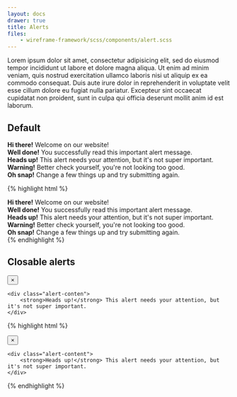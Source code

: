 ```yaml
---
layout: docs
drawer: true
title: Alerts
files:
    - wireframe-framework/scss/components/alert.scss
---
```


Lorem ipsum dolor sit amet, consectetur adipisicing elit, sed do eiusmod tempor incididunt ut labore et dolore magna aliqua. Ut enim ad minim veniam, quis nostrud exercitation ullamco laboris nisi ut aliquip ex ea commodo consequat. Duis aute irure dolor in reprehenderit in voluptate velit esse cillum dolore eu fugiat nulla pariatur. Excepteur sint occaecat cupidatat non proident, sunt in culpa qui officia deserunt mollit anim id est laborum.

## Default

<div class="alert">
    <strong>Hi there!</strong> Welcome on our website!
</div>

<div class="alert is-success">
    <strong>Well done!</strong> You successfully read this important alert message.
</div>

<div class="alert is-info">
    <strong>Heads up!</strong> This alert needs your attention, but it's not super important.
</div>

<div class="alert is-warning">
    <strong>Warning!</strong> Better check yourself, you're not looking too good.
</div>

<div class="alert is-danger">
    <strong>Oh snap!</strong> Change a few things up and try submitting again.
</div>

{% highlight html %}
<div class="alert">
    <strong>Hi there!</strong> Welcome on our website!
</div>

<div class="alert is-success">
    <strong>Well done!</strong> You successfully read this important alert message.
</div>

<div class="alert is-info">
    <strong>Heads up!</strong> This alert needs your attention, but it's not super important.
</div>

<div class="alert is-warning">
    <strong>Warning!</strong> Better check yourself, you're not looking too good.
</div>

<div class="alert is-danger">
    <strong>Oh snap!</strong> Change a few things up and try submitting again.
</div>
{% endhighlight %}

## Closable alerts

<div class="alert is-info">
    <button class="alert-close">
        <span>&times;</span>
    </button>

    <div class="alert-conten">
        <strong>Heads up!</strong> This alert needs your attention, but it's not super important.
    </div>
</div>

{% highlight html %}
<div class="alert is-info">
    <button class="alert-close">
        <span>&times;</span>
    </button>

    <div class="alert-content">
        <strong>Heads up!</strong> This alert needs your attention, but it's not super important.
    </div>
</div>
{% endhighlight %}
